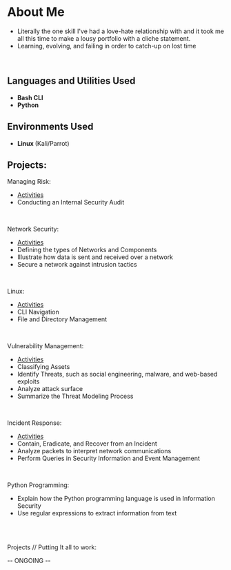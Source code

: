 <h1> About Me </h1>

- Literally the one skill I've had a love-hate relationship with and it took me all this time to make a lousy portfolio with a cliche statement.
- Learning, evolving, and failing in order to catch-up on lost time

<br />


<h2>Languages and Utilities Used</h2>

- <b> Bash CLI </b> 
- <b> Python </b>

<h2><b> Environments Used </b></h2>

- <b> Linux </b> (Kali/Parrot)

<h2> Projects: </h2>

<p align="left">

 Managing Risk: <br/>
<!-- <img src=""/> -->
- [Activities](https://github.com/charliecash310/Course-2-Managing-Risks)
- Conducting an Internal Security Audit
<br />

Network Security: <br/>
<!-- <img src=""/> -->
- [Activities](https://github.com/charliecash310/Course-3---Network-Security)
- Defining the types of Networks and Components
- Illustrate how data is sent and received over a network
- Secure a network against intrusion tactics
<br />

Linux: <br/>
<!-- <img src=""/> -->
- [Activities](https://github.com/charliecash310/Course-4---Linux-SQL)
- CLI Navigation
- File and Directory Management
<br />

Vulnerability Management:  <br/>
<!-- <img src=""/> -->
- [Activities](https://github.com/charliecash310/Course-5-Assets-Threats-and-Vulnerabilities)
- Classifying Assets
- Identify Threats, such as social engineering, malware, and web-based exploits
- Analyze attack surface
- Summarize the Threat Modeling Process
<br />

Incident Response:  <br/>
<!-- <img src=""/> -->
- [Activities](https://github.com/charliecash310/Course-6-Incident-Response)
- Contain, Eradicate, and Recover from an Incident
- Analyze packets to interpret network communications
- Perform Queries in Security Information and Event Management
<br />

Python Programming:  <br/>
<!-- <img src=""/> -->
- Explain how the Python programming language is used in Information Security
- Use regular expressions to extract information from text
<br />
<br />

Projects // Putting It all to work:  <br/>
<!-- <img src=""/> -->
-- ONGOING --



</p>

<!--
 ```diff
- text in red
+ text in green
! text in orange
# text in gray
@@ text in purple (and bold)@@
```
--!>
